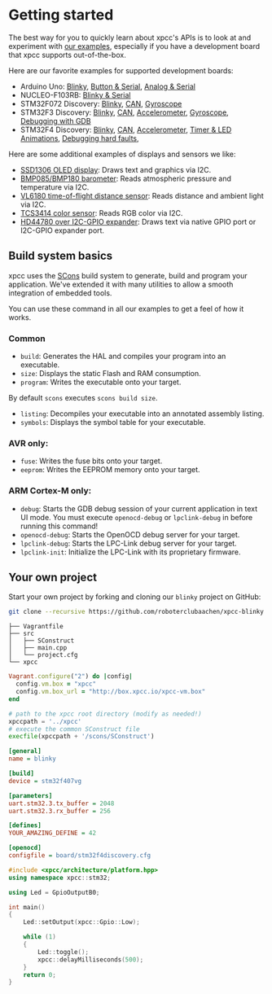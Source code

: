 # Getting started

The best way for you to quickly learn about xpcc's APIs is to look at and experiment with [our examples][examples], especially if you have a development board that xpcc supports out-of-the-box.

Here are our favorite examples for supported development boards:

- Arduino Uno:
[Blinky](https://github.com/roboterclubaachen/xpcc/blob/develop/examples/arduino_uno/basic/blink/main.cpp),
[Button & Serial](https://github.com/roboterclubaachen/xpcc/blob/develop/examples/arduino_uno/basic/digital_read_serial/main.cpp),
[Analog & Serial](https://github.com/roboterclubaachen/xpcc/blob/develop/examples/arduino_uno/basic/read_analog_voltage/main.cpp)
- NUCLEO-F103RB:
[Blinky & Serial](https://github.com/roboterclubaachen/xpcc/blob/develop/examples/nucleo_f103rb/blink/main.cpp)
- STM32F072 Discovery:
[Blinky](https://github.com/roboterclubaachen/xpcc/blob/develop/examples/stm32f072_discovery/blink/main.cpp),
[CAN](https://github.com/roboterclubaachen/xpcc/blob/develop/examples/stm32f072_discovery/can/main.cpp),
[Gyroscope](https://github.com/roboterclubaachen/xpcc/blob/develop/examples/stm32f072_discovery/rotation/main.cpp)
- STM32F3 Discovery:
[Blinky](https://github.com/roboterclubaachen/xpcc/blob/develop/examples/stm32f3_discovery/blink/main.cpp),
[CAN](https://github.com/roboterclubaachen/xpcc/blob/develop/examples/stm32f3_discovery/can/main.cpp),
[Accelerometer](https://github.com/roboterclubaachen/xpcc/blob/develop/examples/stm32f3_discovery/accelerometer/main.cpp),
[Gyroscope](https://github.com/roboterclubaachen/xpcc/blob/develop/examples/stm32f3_discovery/rotation/main.cpp),
[Debugging with GDB](https://github.com/roboterclubaachen/xpcc/tree/develop/examples/stm32f3_discovery/gdb)
- STM32F4 Discovery:
[Blinky](https://github.com/roboterclubaachen/xpcc/blob/develop/examples/stm32f4_discovery/blink/main.cpp),
[CAN](https://github.com/roboterclubaachen/xpcc/blob/develop/examples/stm32f4_discovery/can/main.cpp),
[Accelerometer](https://github.com/roboterclubaachen/xpcc/blob/develop/examples/stm32f4_discovery/accelerometer/main.cpp),
[Timer & LED Animations](https://github.com/roboterclubaachen/xpcc/blob/develop/examples/stm32f4_discovery/timer/main.cpp),
[Debugging hard faults](https://github.com/roboterclubaachen/xpcc/blob/develop/examples/stm32f4_discovery/hard_fault/main.cpp),

Here are some additional examples of displays and sensors we like:

- [SSD1306 OLED display](https://github.com/roboterclubaachen/xpcc/blob/develop/examples/stm32f4_discovery/oled_display/main.cpp): Draws text and graphics via I2C.
- [BMP085/BMP180 barometer](https://github.com/roboterclubaachen/xpcc/blob/develop/examples/stm32f4_discovery/barometer_bmp085_bmp180/main.cpp): Reads atmospheric pressure and temperature via I2C.
- [VL6180 time-of-flight distance sensor](https://github.com/roboterclubaachen/xpcc/blob/develop/examples/stm32f4_discovery/distance_vl6180/main.cpp): Reads distance and ambient light via I2C.
- [TCS3414 color sensor](https://github.com/roboterclubaachen/xpcc/blob/develop/examples/stm32f4_discovery/colour_tcs3414/main.cpp): Reads RGB color via I2C.
- [HD44780 over I2C-GPIO expander](https://github.com/roboterclubaachen/xpcc/blob/develop/examples/stm32f4_discovery/display/hd44780/main.cpp): Draws text via native GPIO port or I2C-GPIO expander port.


## Build system basics

xpcc uses the [SCons][] build system to generate, build and program your application.
We've extended it with many utilities to allow a smooth integration of embedded tools.

You can use these command in all our examples to get a feel of how it works.

### Common

- `build`: Generates the HAL and compiles your program into an executable.
- `size`: Displays the static Flash and RAM consumption.
- `program`: Writes the executable onto your target.

By default `scons` executes `scons build size`.

- `listing`: Decompiles your executable into an annotated assembly listing.
- `symbols`: Displays the symbol table for your executable.


### AVR only:

- `fuse`: Writes the fuse bits onto your target.
- `eeprom`: Writes the EEPROM memory onto your target.

### ARM Cortex-M only:

- `debug`: Starts the GDB debug session of your current application in text UI mode. You must execute `openocd-debug` or `lpclink-debug` in before running this command!
- `openocd-debug`: Starts the OpenOCD debug server for your target.
- `lpclink-debug`: Starts the LPC-Link debug server for your target.
- `lpclink-init`: Initialize the LPC-Link with its proprietary firmware.

## Your own project

Start your own project by forking and cloning our `blinky` project on GitHub:

```sh
git clone --recursive https://github.com/roboterclubaachen/xpcc-blinky.git
```

```
├── Vagrantfile
├── src
│   ├── SConstruct
│   ├── main.cpp
│   └── project.cfg
└── xpcc
```


```ruby
Vagrant.configure("2") do |config|
  config.vm.box = "xpcc"
  config.vm.box_url = "http://box.xpcc.io/xpcc-vm.box"
end
```

```python
# path to the xpcc root directory (modify as needed!)
xpccpath = '../xpcc'
# execute the common SConstruct file
execfile(xpccpath + '/scons/SConstruct')
```

```ini
[general]
name = blinky

[build]
device = stm32f407vg

[parameters]
uart.stm32.3.tx_buffer = 2048
uart.stm32.3.rx_buffer = 256

[defines]
YOUR_AMAZING_DEFINE = 42

[openocd]
configfile = board/stm32f4discovery.cfg
```


```cpp
#include <xpcc/architecture/platform.hpp>
using namespace xpcc::stm32;

using Led = GpioOutputB0;

int main()
{
	Led::setOutput(xpcc::Gpio::Low);

	while (1)
	{
		Led::toggle();
		xpcc::delayMilliseconds(500);
	}
	return 0;
}
```

[scons]: http://www.scons.org/
[examples]: https://github.com/roboterclubaachen/xpcc/tree/develop/examples
